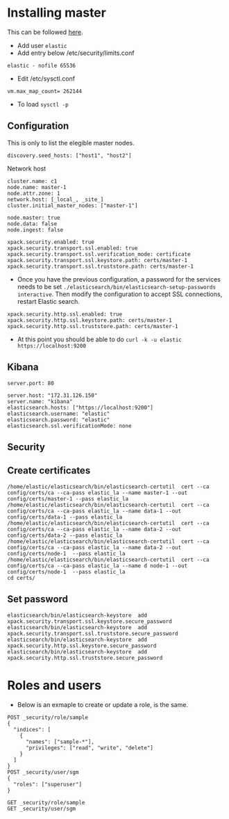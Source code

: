 # Installing master

This can be followed [here](https://www.elastic.co/guide/en/elasticsearch/reference/master/setup.html).


- Add user `elastic`
- Add entry below /etc/security/limits.conf

```
elastic - nofile 65536
```
- Edit /etc/sysctl.conf
```
vm.max_map_count= 262144
```

- To load  `sysctl -p`


## Configuration

This is only to list the elegible master nodes.
```
discovery.seed_hosts: ["host1", "host2"]
```

Network host

```
cluster.name: c1
node.name: master-1
node.attr.zone: 1
network.host: [_local_, _site_]
cluster.initial_master_nodes: ["master-1"]

node.master: true
node.data: false
node.ingest: false

xpack.security.enabled: true
xpack.security.transport.ssl.enabled: true
xpack.security.transport.ssl.verification_mode: certificate
xpack.security.transport.ssl.keystore.path: certs/master-1
xpack.security.transport.ssl.truststore.path: certs/master-1
```

- Once you have the previous configuration, a password for the services needs to be set `./elasticsearch/bin/elasticsearch-setup-passwords  interactive`. Then modify the configuration to accept SSL connections, restart Elastic search.

```
xpack.security.http.ssl.enabled: true
xpack.security.http.ssl.keystore.path: certs/master-1
xpack.security.http.ssl.truststore.path: certs/master-1

```

- At this point you should be able to do `curl -k -u elastic https://localhost:9200`


## Kibana


```
server.port: 80

server.host: "172.31.126.150"
server.name: "kibana"
elasticsearch.hosts: ["https://localhost:9200"]
elasticsearch.username: "elastic"
elasticsearch.password: "elastic"
elasticsearch.ssl.verificationMode: none
```


## Security


## Create certificates

```
/home/elastic/elasticsearch/bin/elasticsearch-certutil  cert --ca config/certs/ca --ca-pass elastic_la --name master-1 --out config/certs/master-1 --pass elastic_la
/home/elastic/elasticsearch/bin/elasticsearch-certutil  cert --ca config/certs/ca --ca-pass elastic_la --name data-1 --out config/certs/data-1 --pass elastic_la
/home/elastic/elasticsearch/bin/elasticsearch-certutil  cert --ca config/certs/ca --ca-pass elastic_la --name data-2 --out config/certs/data-2 --pass elastic_la
/home/elastic/elasticsearch/bin/elasticsearch-certutil  cert --ca config/certs/ca --ca-pass elastic_la --name data-2 --out config/certs/node-1  --pass elastic_la
/home/elastic/elasticsearch/bin/elasticsearch-certutil  cert --ca config/certs/ca --ca-pass elastic_la --name d node-1 --out config/certs/node-1  --pass elastic_la
cd certs/
```


## Set password 

```
elasticsearch/bin/elasticsearch-keystore  add xpack.security.transport.ssl.keystore.secure_password
elasticsearch/bin/elasticsearch-keystore  add xpack.security.transport.ssl.truststore.secure_password
elasticsearch/bin/elasticsearch-keystore  add xpack.security.http.ssl.keystore.secure_password
elasticsearch/bin/elasticsearch-keystore  add xpack.security.http.ssl.truststore.secure_password
```


# Roles and users

- Below is an exmaple to create or update a role, is the same.
```
POST _security/role/sample
{
  "indices": [
    {
      "names": ["sample-*"],
      "privileges": ["read", "write", "delete"]
    }
  ]
}
POST _security/user/sgm
{
  "roles": ["superuser"]
}

GET _security/role/sample
GET _security/user/sgm
```

